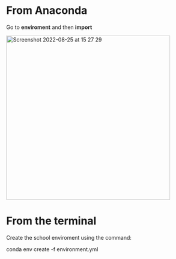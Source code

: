# From Anaconda

Go to **enviroment** and then **import**

<img width="436" alt="Screenshot 2022-08-25 at 15 27 29" src="https://user-images.githubusercontent.com/22915518/186677370-fd83f9c2-462a-4b1d-b451-35753cf8270e.png">

# From the terminal
Create the school enviroment using the command:

conda env create -f environment.yml



